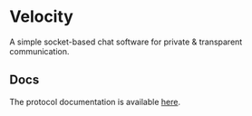 # Velocity
A simple socket-based chat software for private & transparent communication.

## Docs
The protocol documentation is available [here](https://velocity.lat/protocol).
